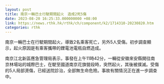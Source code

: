 ```yaml
---
layout: post
title: 南京一輛巴士行駛期間起火　造成2死5傷
date: 2023-08-20 16:25:33.000000000 +08:00
link: https://news.rthk.hk/rthk/ch/component/k2/1714310-20230820.htm
categories: rthk
---
```


南京一輛巴士在行駛期間起火，導致2名乘客死亡，另外5人受傷。初步調查顯示，起火原因是有乘客攜帶的鋰電池電瓶自燃造成。

南京江北新區應急管理局表示，事發在上午11時42分，一輛從安徽來安縣開往南京林場站的城際巴士，在駛至國道南京花旗營段時，突然起火，其後被撲滅。受傷的5人局部燙傷，已經送院診治，全部無生命危險。事故有關情況正在進一步調查中。
